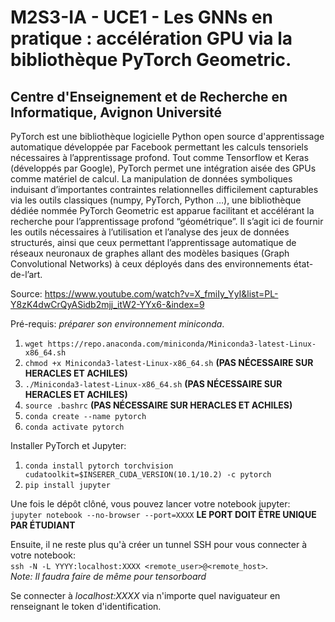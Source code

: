 # M2S3-IA - UCE1 - Les GNNs en pratique : accélération GPU via la bibliothèque PyTorch Geometric. 
## Centre d'Enseignement et de Recherche en Informatique, Avignon Université

PyTorch est une bibliothèque logicielle Python open source d'apprentissage automatique développée par Facebook permettant les calculs tensoriels nécessaires à l’apprentissage profond. Tout comme Tensorflow et Keras (développés par Google), PyTorch permet une intégration aisée des GPUs comme matériel de calcul. La manipulation de données symboliques induisant d’importantes contraintes relationnelles difficilement capturables via les outils classiques (numpy, PyTorch, Python …), une bibliothèque dédiée nommée PyTorch Geometric est apparue facilitant et accélérant la recherche pour l’apprentissage profond “géométrique”. Il s’agit ici de fournir les outils nécessaires à l’utilisation et l’analyse des jeux de données structurés, ainsi que ceux permettant l’apprentissage automatique de réseaux neuronaux de graphes allant des modèles basiques (Graph Convolutional Networks) à ceux déployés dans des environnements état-de-l’art.   

Source: https://www.youtube.com/watch?v=X_fmiIy_YyI&list=PL-Y8zK4dwCrQyASidb2mjj_itW2-YYx6-&index=9

Pré-requis: *préparer son environnement miniconda*.  
1. `wget https://repo.anaconda.com/miniconda/Miniconda3-latest-Linux-x86_64.sh`
2. `chmod +x Miniconda3-latest-Linux-x86_64.sh` **(PAS NÉCESSAIRE SUR HERACLES ET ACHILES)** 
3. `./Miniconda3-latest-Linux-x86_64.sh` **(PAS NÉCESSAIRE SUR HERACLES ET ACHILES)** 
4. `source .bashrc` **(PAS NÉCESSAIRE SUR HERACLES ET ACHILES)** 
5. `conda create --name pytorch`
6. `conda activate pytorch`

Installer PyTorch et Jupyter:
1. `conda install pytorch torchvision cudatoolkit=$INSERER_CUDA_VERSION(10.1/10.2) -c pytorch`
2. `pip install jupyter`

Une fois le dépôt clôné, vous pouvez lancer votre notebook jupyter:    
`jupyter notebook --no-browser --port=XXXX` **LE PORT DOIT ÊTRE UNIQUE PAR ÉTUDIANT**

Ensuite, il ne reste plus qu'à créer un tunnel SSH pour vous connecter à votre notebook:    
`ssh -N -L YYYY:localhost:XXXX <remote_user>@<remote_host>`.    
*Note: Il faudra faire de même pour tensorboard*    

Se connecter à *localhost:XXXX* via n'importe quel naviguateur en renseignant le token d'identification.


